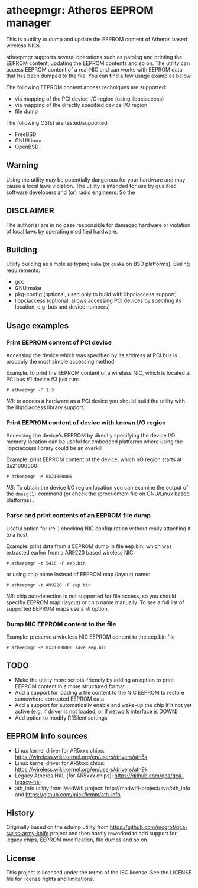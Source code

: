atheepmgr: Atheros EEPROM manager
=================================

This is a utility to dump and update the EEPROM content of Atheros based wireless NICs.

atheepmgr supports several operations such as parsing and printing the EEPROM content, updating the EEPROM contents and so on. The utility can access EEPROM content of a real NIC and can works with EEPROM data that has been dumped to the file. You can find a few usage examples below.

The following EEPROM content access techniques are supported:
* via mapping of the PCI device I/O region (using libpciaccess)
* via mapping of the directly specified device I/O region
* file dump

The following OS(s) are tested/supported:

* FreeBSD
* GNU/Linux
* OpenBSD

Warning
-------

Using the utility may be potentially dangerous for your hardware and may cause a local laws violation. The utility is intended for use by qualified software developers and (or) radio engineers. So the

DISCLAIMER
----------

The author(s) are in no case responsible for damaged hardware or violation of local laws by operating modified hardware.

Building
--------

Utility building as simple as typing `make` (or `gmake` on BSD platforms). Builing requirements:
* gcc
* GNU make
* pkg-config (optional, used only to build with libpciaccess support)
* libpciaccess (optional, allows accessing PCI devices by specifing its location, e.g. bus and device numbers)

Usage examples
--------------

### Print EEPROM content of PCI device

Accessing the device which was specified by its address at PCI bus is probably the most simple accessing method.

Example: to print the EEPROM content of a wireless NIC, which is located at PCI bus #1 device #3 just run:

```
# atheepmgr -P 1:3
```

*NB*: to access a hardware as a PCI device you should build the utility with the libpciaccess library support.

### Print EEPROM content of device with known I/O region

Accessing the device's EEPROM by directly specifying the device I/O memory location can be useful for embedded platforms where using the libpciaccess library could be an overkill.

Example: print EEPROM content of the device, which I/O region starts at 0x21000000:

```
# atheepmgr -M 0x21000000
```

*NB*: To obtain the device I/O region location you can examine the output of the `dmesg(1)` command (or check the /proc/iomem file on GNU/Linux based platforms) .

### Parse and print contents of an EEPROM file dump

Useful option for (re-) checking NIC configuration without really attaching it to a host.

Example: print data from a EEPROM dump in file eep.bin, which was extracted earlier from a AR9220 based wireless NIC:

```
# atheepmgr -t 5416 -F eep.bin
```

or using chip name instead of EEPROM map (layout) name:

```
# atheepmgr -t AR9220 -F eep.bin
```

*NB*: chip autodetection is not supported for file access, so you should specifiy EEPROM map (layout) or chip name manually. To see a full list of supported EEPROM maps use a *-h* option.

### Dump NIC EEPROM content to the file

Example: preserve a wireless NIC EEPROM content to the eep.bin file

```
# atheepmgr -M 0x21000000 save eep.bin
```

TODO
----

* Make the utility more scripts-friendly by adding an option to print EEPROM content in a more structured format
* Add a support for loading a file content to the NIC EEPROM to restore somewhere corrupted EEPROM data
* Add a support for automatically enable and wake-up the chip if it not yet active (e.g. if driver is not loaded, or if network interface is DOWN)
* Add option to modify RfSilent settings

EEPROM info sources
-------------------

* Linux kernel driver for AR5xxx chips: https://wireless.wiki.kernel.org/en/users/drivers/ath5k
* Linux kernel driver for AR9xxx chips: https://wireless.wiki.kernel.org/en/users/drivers/ath9k
* Legacy Atheros HAL (for AR5xxx chips): https://github.com/qca/qca-legacy-hal
* ath_info utility from MadWifi project: http://madwifi-project/svn/ath_info and https://github.com/mickflemm/ath-info

History
-------

Originally based on the edump utility from https://github.com/mcgrof/qca-swiss-army-knife project and then hardly reworked to add support for legacy chips, EEPROM modification, file dumps and so on.

License
-------

This project is licensed under the terms of the ISC license. See the LICENSE file for license rights and limitations.
